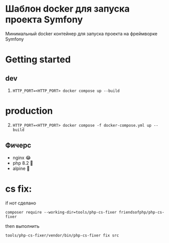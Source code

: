 # Шаблон docker для запуска проекта Symfony
Минимальный docker контейнер для запуска проекта на фреймворке Symfony

# Getting started
##  dev
1. `HTTP_PORT=<HTTP_PORT> docker compose up --build`

# production
2. `HTTP_PORT=<HTTP_PORT> docker compose -f docker-compose.yml up --build`

## Фичерс

* nginx 😂
* php 8.2 🤠
* alpine 🥵

# cs fix:

if нот сделано 

`composer require --working-dir=tools/php-cs-fixer friendsofphp/php-cs-fixer`

then выполнить

`tools/php-cs-fixer/vendor/bin/php-cs-fixer fix src`
